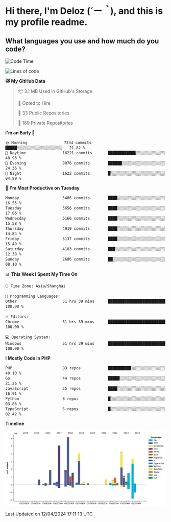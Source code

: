 # **Hi there, I'm Deloz (*´ー｀*), and this is my profile readme.**

## **What languages you use and how much do you code?**

<!--START_SECTION:waka-->
![Code Time](http://img.shields.io/badge/Code%20Time-3%2C745%20hrs%2030%20mins-blue)

![Lines of code](https://img.shields.io/badge/From%20Hello%20World%20I%27ve%20Written-38.1%20million%20lines%20of%20code-blue)

**🐱 My GitHub Data** 

> 📦 3.1 MB Used in GitHub's Storage 
 > 
> 💼 Opted to Hire
 > 
> 📜 33 Public Repositories 
 > 
> 🔑 189 Private Repositories 
 > 
**I'm an Early 🐤** 

```text
🌞 Morning                7234 commits        █████░░░░░░░░░░░░░░░░░░░░   21.82 % 
🌆 Daytime                16221 commits       ████████████░░░░░░░░░░░░░   48.93 % 
🌃 Evening                8076 commits        ██████░░░░░░░░░░░░░░░░░░░   24.36 % 
🌙 Night                  1622 commits        █░░░░░░░░░░░░░░░░░░░░░░░░   04.89 % 
```
📅 **I'm Most Productive on Tuesday** 

```text
Monday                   5486 commits        ████░░░░░░░░░░░░░░░░░░░░░   16.55 % 
Tuesday                  5656 commits        ████░░░░░░░░░░░░░░░░░░░░░   17.06 % 
Wednesday                5166 commits        ████░░░░░░░░░░░░░░░░░░░░░   15.58 % 
Thursday                 4919 commits        ████░░░░░░░░░░░░░░░░░░░░░   14.84 % 
Friday                   5137 commits        ████░░░░░░░░░░░░░░░░░░░░░   15.49 % 
Saturday                 4103 commits        ███░░░░░░░░░░░░░░░░░░░░░░   12.38 % 
Sunday                   2686 commits        ██░░░░░░░░░░░░░░░░░░░░░░░   08.10 % 
```


📊 **This Week I Spent My Time On** 

```text
🕑︎ Time Zone: Asia/Shanghai

💬 Programming Languages: 
Other                    51 hrs 39 mins      █████████████████████████   100.00 % 

🔥 Editors: 
Chrome                   51 hrs 39 mins      █████████████████████████   100.00 % 

💻 Operating System: 
Windows                  51 hrs 39 mins      █████████████████████████   100.00 % 
```

**I Mostly Code in PHP** 

```text
PHP                      83 repos            ██████████░░░░░░░░░░░░░░░   40.10 % 
Go                       44 repos            █████░░░░░░░░░░░░░░░░░░░░   21.26 % 
JavaScript               35 repos            ████░░░░░░░░░░░░░░░░░░░░░   16.91 % 
Python                   8 repos             █░░░░░░░░░░░░░░░░░░░░░░░░   03.86 % 
TypeScript               5 repos             █░░░░░░░░░░░░░░░░░░░░░░░░   02.42 % 
```



**Timeline**

![Lines of Code chart](https://raw.githubusercontent.com/deloz/deloz/main/assets/bar_graph.png)


 Last Updated on 12/04/2024 17:11:13 UTC
<!--END_SECTION:waka-->

